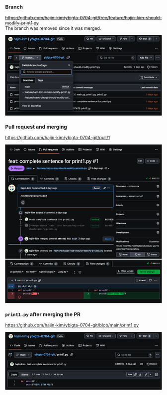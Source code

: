 ### Branch

~~<https://github.com/hajin-kim/ybigta-0704-git/tree/feature/hajin-kim-should-modify-print1.py>~~  
The branch was removed since it was merged.  

![branch](resources/branch.png)

### Pull request and merging

<https://github.com/hajin-kim/ybigta-0704-git/pull/1>  

![pull request](resources/pull_request.png)
![files changed](resources/files_changed.png)

### `print1.py` after merging the PR

<https://github.com/hajin-kim/ybigta-0704-git/blob/main/print1.py>  

![print1](resources/print1.png)
